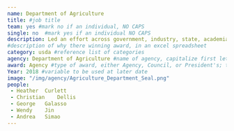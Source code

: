 ```yaml
---
name: Department of Agriculture
title: #job title
team: yes #mark no if an individual, NO CAPS
single: no  #mark yes if an individual NO CAPS
description: Led an effort across government, industry, state, academia, and crop specialists to better detect and prevent weed seeds in U.S. soybean products. Their efforts protected access to the $12.4 billion Chinese soybean market and the livelihoods of American producers.
#description of why there winning award, in an excel spreadsheet
category: usda #reference list of categories
agency: Department of Agriculture #name of agency, capitalize first letter of each name
award: Agency #type of award, either Agency, Council, or President's; this is case sensitive so make sure to match the options listed exactly. This section generates the format of the card
Year: 2018 #variable to be used at later date
image: "/img/agency/Agriculture_Department_Seal.png"
people:
 - Heather	Curlett
 - Christian	Dellis
 - George	Galasso
 - Wendy	Jin
 - Andrea	Simao
---
```

